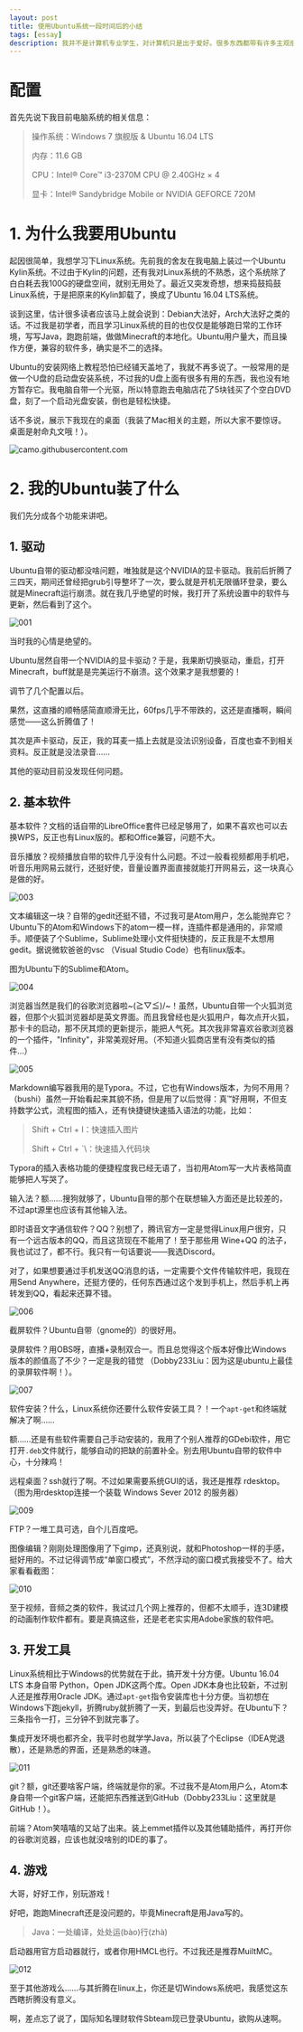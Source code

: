 ```yaml
---
layout: post
title: 使用Ubuntu系统一段时间后的小结
tags: [essay]
description: 我并不是计算机专业学生，对计算机只是出于爱好。很多东西都带有许多主观感想在里面，还请多多谅解。
---
```


# 配置

首先先说下我目前电脑系统的相关信息：

> 操作系统：Windows 7 旗舰版 & Ubuntu 16.04 LTS
>
> 内存：11.6 GB
>
> CPU：Intel® Core™ i3-2370M CPU @ 2.40GHz × 4 
>
> 显卡：Intel® Sandybridge Mobile or NVIDIA GEFORCE 720M

# 1. 为什么我要用Ubuntu

起因很简单，我想学习下Linux系统。先前我的舍友在我电脑上装过一个Ubuntu Kylin系统。不过由于Kylin的问题，还有我对Linux系统的不熟悉，这个系统除了白白耗去我100G的硬盘空间，就别无用处了。最近又突发奇想，想来捣鼓捣鼓Linux系统，于是把原来的Kylin卸载了，换成了Ubuntu 16.04 LTS系统。

谈到这里，估计很多读者应该马上就会说到：Debian大法好，Arch大法好之类的话。不过我是初学者，而且学习Linux系统的目的也仅仅是能够跑日常的工作环境，写写Java，跑跑前端，做做Minecraft的本地化。Ubuntu用户量大，而且操作方便，兼容的软件多，确实是不二的选择。

Ubuntu的安装网络上教程恐怕已经铺天盖地了，我就不再多说了。一般常用的是做一个U盘的启动盘安装系统，不过我的U盘上面有很多有用的东西，我也没有地方暂存它。我电脑自带一个光驱，所以特意跑去电脑店花了5块钱买了个空白DVD盘，刻了一个启动光盘安装，倒也是轻松快捷。

话不多说，展示下我现在的桌面（我装了Mac相关的主题，所以大家不要惊讶。桌面是射命丸文哦！）。

![camo.githubusercontent.com](https://camo.githubusercontent.com/c436920d8b643c7a90ce0b654969bb95c12fe982/68747470733a2f2f692e696d6775722e636f6d2f4354597069446b2e706e67 "https://i.imgur.com/CTYpiDk.png")

# 2. 我的Ubuntu装了什么

我们先分成各个功能来讲吧。

## 1. 驱动


Ubuntu自带的驱动都没啥问题，唯独就是这个NVIDIA的显卡驱动。我前后折腾了三四天，期间还曾经把grub引导整坏了一次，要么就是开机无限循环登录，要么就是Minecraft运行崩溃。就在我几乎绝望的时候，我打开了系统设置中的软件与更新，然后看到了这个。 

![001](https://public.lightpic.info/image/B882_599FE9D80.jpg)

当时我的心情是绝望的。

Ubuntu居然自带一个NVIDIA的显卡驱动？于是，我果断切换驱动，重启，打开Minecraft，buff就是是完美运行不崩溃。这个效果才是我想要的！

调节了几个配置以后。

果然，这直播的顺畅感简直顺滑无比，60fps几乎不带跌的，这还是直播啊，瞬间感觉——这么折腾值了！

其次是声卡驱动，反正，我的耳麦一插上去就是没法识别设备，百度也查不到相关资料。反正就是没法录音……

其他的驱动目前没发现任何问题。

## 2. 基本软件

基本软件？文档的话自带的LibreOffice套件已经足够用了，如果不喜欢也可以去换WPS，反正也有Linux版的。都和Office兼容，问题不大。

音乐播放？视频播放自带的软件几乎没有什么问题。不过一般看视频都用手机吧，听音乐用网易云就行，还挺好使，音量设置界面直接就能打开网易云，这一块真心是做的好。

![003](https://public.lightpic.info/image/0A71_599FED020.jpg)

文本编辑这一块？自带的gedit还挺不错，不过我可是Atom用户，怎么能抛弃它？Ubuntu下的Atom和Windows下的atom一模一样，连插件都是通用的，非常顺手。顺便装了个Sublime，Sublime处理小文件挺快捷的，反正我是不太想用gedit。据说微软爸爸的vsc （Visual Studio Code）也有linux版本。

图为Ubuntu下的Sublime和Atom。

![004](https://public.lightpic.info/image/1807_599FEEB30.jpg "Ubuntu下的Sublime和Atom")

浏览器当然是我们的谷歌浏览器啦~\(≧▽≦)/~！虽然，Ubuntu自带一个火狐浏览器，但那个火狐浏览器却是英文界面。而且我曾经也是火狐用户，每次点开火狐，那卡卡的启动，那不厌其烦的更新提示，能把人气死。其次我非常喜欢谷歌浏览器的一个插件，"Infinity"，非常美观好用。（不知道火狐商店里有没有类似的插件...）

![005](https://public.lightpic.info/image/9957_599FF04D0.jpg)

Markdown编写器我用的是Typora。不过，它也有Windows版本，为何不用用？（bushi）虽然一开始看起来其貌不扬，但是用了以后觉得：真™好用啊，不但支持数学公式，流程图的插入，还有快捷键快速插入语法的功能，比如：

> Shift + Ctrl + I：快速插入图片
>
> Shift + Ctrl + \`\：快速插入代码块

Typora的插入表格功能的便捷程度我已经无语了，当初用Atom写一大片表格简直能够把人写哭了。

输入法？额……搜狗就够了，Ubuntu自带的那个在联想输入方面还是比较差的，不过apt源里也应该有其他输入法。

即时语音文字通信软件？QQ？别想了，腾讯官方一定是觉得Linux用户很穷，只有一个远古版本的QQ，而且这货现在不能用了！至于那些用 Wine+QQ 的法子，我也试过了，都不行。我只有一句话要说——我选Discord。

对了，如果想要通过手机发送QQ消息的话，一定需要个文件传输软件吧，我现在用Send Anywhere，还挺方便的，任何东西通过这个发到手机上，然后手机上再转发到QQ，看起来还算不错。

![006](https://public.lightpic.info/image/67F8_599FF2CA0.jpg)

截屏软件？Ubuntu自带（gnome的）的很好用。

录屏软件？用OBS呀，直播+录制双合一。而且总觉得这个版本好像比Windows版本的颜值高了不少？一定是我的错觉 （Dobby233Liu：因为这是ubuntu上最佳的录屏软件啊！）。

![007](https://public.lightpic.info/image/DBD2_599FF4990.jpg)

软件安装？什么，Linux系统你还要什么软件安装工具？！一个`apt-get`和终端就解决了啊……

额……还是有些软件需要自己手动安装的，我用了个别人推荐的GDebi软件，用它打开`.deb`文件就行，能够自动的把缺的前置补全。别去用Ubuntu自带的软件中心，十分辣鸡！

远程桌面？ssh就行了啊。不过如果需要系统GUI的话，我还是推荐 rdesktop。（图为用rdesktop连接一个装载 Windows Sever 2012 的服务器）

![009](https://public.lightpic.info/image/C1CB_599FFAA50.jpg "用rdesktop连接一个装载 Windows Sever 2012 的服务器")



FTP？一堆工具可选，自个儿百度吧。

图像编辑？刚刚处理图像用了下gimp，还真别说，就和Photoshop一样的手感，挺好用的。不过记得调节成“单窗口模式”，不然浮动的窗口模式我接受不了。给大家看看截图：

![010](https://public.lightpic.info/image/9987_599FFBAB0.jpg)

至于视频，音频之类的软件，我试过几个网上推荐的，但都不太顺手，连3D建模的动画制作软件都有。要是真搞这些，还是老老实实用Adobe家族的软件吧。



## 3. 开发工具

Linux系统相比于Windows的优势就在于此，搞开发十分方便。Ubuntu 16.04 LTS 本身自带 Python，Open JDK这两个库。Open JDK本身也比较新，不过别人还是推荐用Oracle JDK。通过`apt-get`指令安装库也十分方便。当初想在Windows下跑jekyll，折腾ruby就折腾了一天，到最后也没弄好。在Ubuntu下？三条指令一打，三分钟不到就完事了。

集成开发环境也都齐全，我平时也就学学Java，所以装了个Eclipse（IDEA党退散），还是熟悉的界面，还是熟悉的味道。

![011](https://public.lightpic.info/image/6941_599FFEDD0.jpg)

git？额，git还要啥客户端，终端就是你的家。不过我不是Atom用户么，Atom本身自带一个git客户端，还能把东西推送到GitHub（Dobby233Liu：这里就是GitHub！）。

前端？Atom笑嘻嘻的又站了出来。装上emmet插件以及其他辅助插件，再打开你的谷歌浏览器，应该也就没啥别的IDE的事了。

## 4. 游戏

大哥，好好工作，别玩游戏！

好吧，跑跑Minecraft还是没问题的，毕竟Minecraft是用Java写的。

> Java：一处编译，处处运(bào)行(zhà)

启动器用官方启动器就行，或者你用HMCL也行。不过我还是推荐MuiltMC。

![012](https://public.lightpic.info/image/CEB7_59A001BC0.jpg)

至于其他游戏么……与其折腾在linux上，你还是切Windows系统吧，我感觉这东西瞎折腾没有意义。

啊，差点忘了说了，国际知名理财软件Sbteam现已登录Ubuntu，欲购从速啊。
